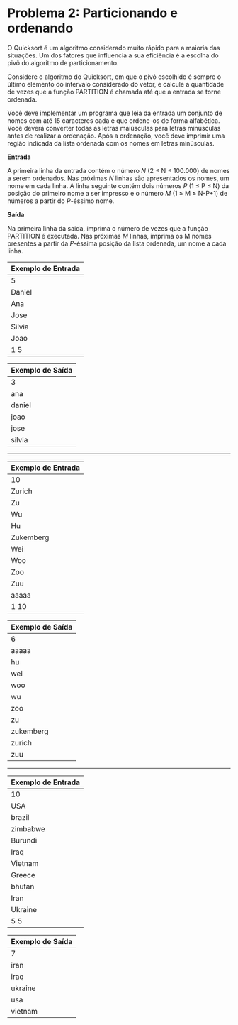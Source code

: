 # Problema 2: Particionando e ordenando

O Quicksort é um algoritmo considerado muito rápido para a maioria das situações. Um dos fatores que influencia a sua eficiência é a escolha do pivô do algoritmo de particionamento.

Considere o algoritmo do Quicksort, em que o pivô escolhido é sempre o último elemento do intervalo considerado do vetor, e calcule a quantidade de vezes que a função PARTITION é chamada até que a entrada se torne ordenada.

Você deve implementar um programa que leia da entrada um conjunto de nomes com até 15 caracteres cada e que ordene-os de forma alfabética. Você deverá converter todas as letras maiúsculas para letras minúsculas antes de realizar a ordenação. Após a ordenação, você deve imprimir uma região indicada da lista ordenada com os nomes em letras minúsculas.

__Entrada__

A primeira linha da entrada contém o número *N* (2 ≤ N ≤ 100.000) de nomes a serem ordenados. Nas próximas *N* linhas são apresentados os nomes, um nome em cada linha. A linha seguinte contém dois números *P* (1 ≤ P ≤ N) da posição do primeiro nome a ser impresso e o número *M* (1 ≤ M ≤ N-P+1) de números a partir do *P*-éssimo nome.

__Saída__

Na primeira linha da saída, imprima o número de vezes que a função PARTITION é executada. Nas próximas *M* linhas, imprima os M nomes presentes a partir da *P*-éssima posição da lista ordenada, um nome a cada linha.

| Exemplo de Entrada  |
| ------------------- |
| 5                   |
| Daniel              |
| Ana                 |
| Jose                |
| Silvia              |
| Joao                |
| 1 5                 |

| Exemplo de Saída |
| ---------------- |
| 3                |
| ana              |
| daniel           |
| joao             |
| jose             |
| silvia           |

***

| Exemplo de Entrada  |
| ------------------- |
| 10                  |
| Zurich              |
| Zu                  |
| Wu                  |
| Hu                  |
| Zukemberg           |
| Wei                 |
| Woo                 |
| Zoo                 |
| Zuu                 |
| aaaaa               |
| 1 10                |

| Exemplo de Saída |
| ---------------- |
| 6                |
| aaaaa            |
| hu               |
| wei              |
| woo              |
| wu               |
| zoo              |
| zu               |
| zukemberg        |
| zurich           |
| zuu              |

***

| Exemplo de Entrada  |
| ------------------- |
| 10                  |
| USA                 |
| brazil              |
| zimbabwe            |
| Burundi             |
| Iraq                |
| Vietnam             |
| Greece              |
| bhutan              |
| Iran                |
| Ukraine             |
| 5 5                 |

| Exemplo de Saída |
| ---------------- |
| 7                |
| iran             |
| iraq             |
| ukraine          |
| usa              |
| vietnam          |
